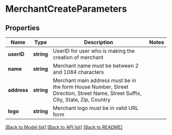 # MerchantCreateParameters

## Properties
Name | Type | Description | Notes
------------ | ------------- | ------------- | -------------
**userID** | **string** | UserID for user who is making the creation of merchant | 
**name** | **string** | Merchant name must be between 2 and 1084 characters | 
**address** | **string** | Merchant main address must be in the form House Number, Street Direction, Street Name, Street Suffix, City, State, Zip, Country | 
**logo** | **string** | Merchant logo must be in valid URL form | 

[[Back to Model list]](../README.md#documentation-for-models) [[Back to API list]](../README.md#documentation-for-api-endpoints) [[Back to README]](../README.md)


